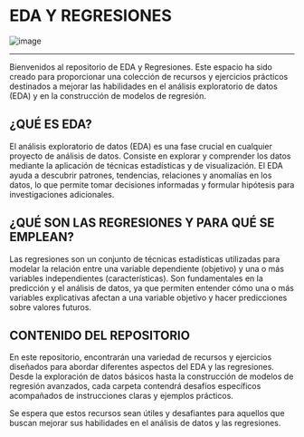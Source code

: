# EDA Y REGRESIONES
![image](https://github.com/GsusSant/Possum-Regression-/assets/161477129/ca171e78-bb56-4ec3-af8a-87683dd64ff2)


********************
Bienvenidos al repositorio de EDA y Regresiones. Este espacio ha sido creado para proporcionar una colección de recursos y ejercicios prácticos destinados a mejorar las habilidades en el análisis exploratorio de datos (EDA) y en la construcción de modelos de regresión.

## ¿QUÉ ES EDA?
El análisis exploratorio de datos (EDA) es una fase crucial en cualquier proyecto de análisis de datos. Consiste en explorar y comprender los datos mediante la aplicación de técnicas estadísticas y de visualización. El EDA ayuda a descubrir patrones, tendencias, relaciones y anomalías en los datos, lo que permite tomar decisiones informadas y formular hipótesis para investigaciones adicionales.

## ¿QUÉ SON LAS REGRESIONES Y PARA QUÉ SE EMPLEAN?
Las regresiones son un conjunto de técnicas estadísticas utilizadas para modelar la relación entre una variable dependiente (objetivo) y una o más variables independientes (características). Son fundamentales en la predicción y el análisis de datos, ya que permiten entender cómo una o más variables explicativas afectan a una variable objetivo y hacer predicciones sobre valores futuros.

## CONTENIDO DEL REPOSITORIO
En este repositorio, encontrarán una variedad de recursos y ejercicios diseñados para abordar diferentes aspectos del EDA y las regresiones. Desde la exploración de datos básicos hasta la construcción de modelos de regresión avanzados, cada carpeta contendrá desafíos específicos acompañados de instrucciones claras y ejemplos prácticos.


Se espera que estos recursos sean útiles y desafiantes para aquellos que buscan mejorar sus habilidades en el análisis de datos y las regresiones.
